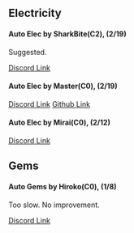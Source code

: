## Electricity
#### Auto Elec by SharkBite(C2), (2/19)
Suggested.

[Discord Link](https://discord.com/channels/488444879836413975/850425171059933272/850619395654680576)

#### Auto Elec by Master(C0), (2/19)
[Discord Link](https://discord.com/channels/488444879836413975/850425171059933272/889081159823294504)
[Github Link](https://github.com/master916/TPT2-Scripts/blob/main/README.md)

#### Auto Elec by Mirai(C0), (2/12)
[Discord Link](https://discord.com/channels/488444879836413975/850425171059933272/930246493242277888)

## Gems
#### Auto Gems by Hiroko(C0), (1/8)
Too slow. No improvement.

[Discord Link](https://discord.com/channels/488444879836413975/850425171059933272/891487629344931890)
